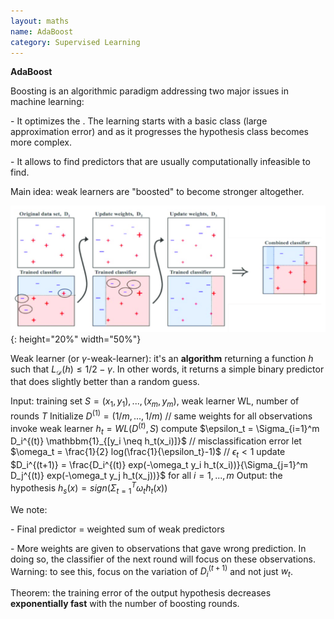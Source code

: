 ```yaml
---
layout: maths
name: AdaBoost
category: Supervised Learning
---
```


**AdaBoost**

Boosting is an algorithmic paradigm addressing two major issues in
machine learning:

\- It optimizes the . The learning starts with a basic class (large
approximation error) and as it progresses the hypothesis class becomes
more complex.

\- It allows to find predictors that are usually computationally
infeasible to find.

Main idea: weak learners are \"boosted\" to become stronger altogether.

![image](/assets/img/AdaBoost_Schema.png){: height="20%" width="50%"}

Weak learner (or $\gamma$-weak-learner): it's an **algorithm** returning
a function $h$ such that $L_{\mathcal{D}}(h) \leq 1/2 - \gamma$. In
other words, it returns a simple binary predictor that does slightly
better than a random guess.

Input: training set $S=(x_1,y_1),...,(x_m,y_m)$, weak learner WL, number
of rounds $T$ Initialize $D^{(1)} = (1/m,...,1/m)$ // same weights for
all observations invoke weak learner $h_t = WL(D^{(t)},S)$ compute
$\epsilon_t = \Sigma_{i=1}^m D_i^{(t)} \mathbbm{1}_{[y_i \neq h_t(x_i)]}$
// misclassification error let
$\omega_t = \frac{1}{2} log(\frac{1}{\epsilon_t}-1)$ // $\epsilon_t < 1$
update
$D_i^{(t+1)} = \frac{D_i^{(t)} exp(-\omega_t y_i h_t(x_i))}{\Sigma_{j=1}^m D_j^{(t)} exp(-\omega_t y_j h_t(x_j))}$
for all $i=1,...,m$ Output: the hypothesis
$h_s(x) = sign(\Sigma_{t=1}^T \omega_t h_t (x))$

We note:

\- Final predictor = weighted sum of weak predictors

\- More weights are given to observations that gave wrong prediction. In
doing so, the classifier of the next round will focus on these
observations. Warning: to see this, focus on the variation of
$D^{(t+1)}_i$ and not just $w_t$.

Theorem: the training error of the output hypothesis decreases
**exponentially fast** with the number of boosting rounds.
